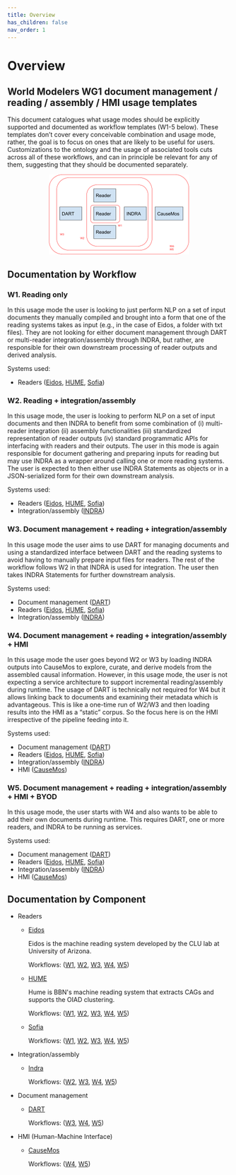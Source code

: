 ```yaml
---
title: Overview
has_children: false
nav_order: 1
---
```


# Overview
## World Modelers WG1 document management / reading / assembly / HMI usage templates

This document catalogues what usage modes should be explicitly supported and documented as workflow templates (W1-5 below). These templates don’t cover every conceivable combination and usage mode, rather, the goal is to focus on ones that are likely to be useful for users. Customizations to the ontology and the usage of associated tools cuts across all of these workflows, and can in principle be relevant for any of them, suggesting that they should be documented separately.

<p align="center">
  <img src="images/workflows.png">
</p>

## Documentation by Workflow

<a id="w1"></a>
### W1. Reading only
In this usage mode the user is looking to just perform NLP on a set of input documents they manually compiled and brought into a form that one of the reading systems takes as input (e.g., in the case of Eidos, a folder with txt files). They are not looking for either document management through DART or multi-reader integration/assembly through INDRA, but rather, are responsible for their own downstream processing of reader outputs and derived analysis.

Systems used:
  * Readers ([Eidos](eidos.html#w1), [HUME](hume.html#w1), [Sofia](sofia.html#w1))

<a id="w2"></a>
### W2. Reading + integration/assembly
In this usage mode, the user is looking to perform NLP on a set of input documents and then INDRA to benefit from some combination of (i) multi-reader integration (ii) assembly functionalities (iii) standardized representation of reader outputs (iv) standard programmatic APIs for interfacing with readers and their outputs. The user in this mode is again responsible for document gathering and preparing inputs for reading but may use INDRA as a wrapper around calling one or more reading systems. The user is expected to then either use INDRA Statements as objects or in a JSON-serialized form for their own downstream analysis.

Systems used:
  * Readers ([Eidos](eidos.html#w2), [HUME](hume.html#w2), [Sofia](sofia.html#w2))
  * Integration/assembly ([INDRA](indra.html#w2))

<a id="w3"></a>
### W3. Document management + reading + integration/assembly
In this usage mode the user aims to use DART for managing documents and using a standardized interface between DART and the reading systems to avoid having to manually prepare input files for readers. The rest of the workflow follows W2 in that INDRA is used for integration. The user then takes INDRA Statements for further downstream analysis.

Systems used:
  * Document management ([DART](dart.html#w3))
  * Readers ([Eidos](eidos.html#w3), [HUME](hume.html#w3), [Sofia](sofia.html#w3))
  * Integration/assembly ([INDRA](indra.html#w3))

<a id="w4"></a>
### W4. Document management + reading + integration/assembly + HMI
In this usage mode the user goes beyond W2 or W3 by loading INDRA outputs into CauseMos to explore, curate, and derive models from the assembled causal information. However, in this usage mode, the user is not expecting a service architecture to support incremental reading/assembly during runtime. The usage of DART is technically not required for W4 but it allows linking back to documents and examining their metadata which is advantageous. This is like a one-time run of W2/W3 and then loading results into the HMI as a “static” corpus. So the focus here is on the HMI irrespective of the pipeline feeding into it.

Systems used:
  * Document management ([DART](dart.html#w4))
  * Readers ([Eidos](eidos.html#w4), [HUME](hume.html#w4), [Sofia](sofia.html#w4))
  * Integration/assembly ([INDRA](indra.html#w4))
  * HMI ([CauseMos](causemos.html#w4))

<a id="w5"></a>
### W5. Document management + reading + integration/assembly + HMI + BYOD
In this usage mode, the user starts with W4 and also wants to be able to add their own documents during runtime. This requires DART, one or more readers, and INDRA to be running as services.

Systems used:
  * Document management ([DART](dar.html#w5))
  * Readers ([Eidos](eidos.html#w5), [HUME](hume.html#w5), [Sofia](sofia.html#w5))
  * Integration/assembly ([INDRA](indra.html#w5))
  * HMI ([CauseMos](causemos.html#w5))

## Documentation by Component

* Readers
  * [Eidos](eidos.html)

    Eidos is the machine reading system developed by the CLU lab at University of Arizona.
  
    Workflows: ([W1](eidos.html#w1), [W2](eidos.html#w2), [W3](eidos.html#w3), [W4](eidos.html#w4), [W5](eidos.html#w5))

  * [HUME](hume.html)
  
    Hume is BBN's machine reading system that extracts CAGs and supports the OIAD clustering.
    
    Workflows: ([W1](hume.html#w1), [W2](hume.html#w2), [W3](hume.html#w3), [W4](hume.html#w4), [W5](hume.html#w5))

  * [Sofia](sofia.html)
  
    Workflows: ([W1](sofia.html#w1), [W2](sofia.html#w2), [W3](sofia.html#w3), [W4](sofia.html#w4), [W5](sofia.html#w5))

* Integration/assembly
  * [Indra](indra.html)
  
    Workflows: ([W2](indra.html#w2), [W3](indra.html#w3), [W4](indra.html#w4), [W5](indra.html#w5))

* Document management
  * [DART](dart.html)
  
    Workflows: ([W3](dart.html#w3), [W4](dart.html#w4), [W5](dart.html#w5))

* HMI (Human-Machine Interface)
  * [CauseMos](causemos.html)
  
    Workflows: ([W4](causemos.html#w4), [W5](causemos.html#w5))
